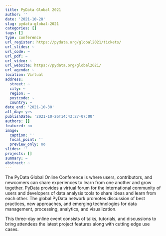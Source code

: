 ```yaml
---
title: PyData Global 2021
author: ''
date: '2021-10-28'
slug: pydata-global-2021
categories: []
tags: []
type: conference
url_register: https://pydata.org/global2021/tickets/
url_slides: ~
url_code: ~
url_pdf: ~
url_video: ~
url_website: https://pydata.org/global2021/
url_agenda: ~
location: Virtual
address:
  street: ~
  city: ~
  region: ~
  postcode: ~
  country: ~
date_end: '2021-10-30'
all_day: yes
publishDate: '2021-10-26T14:43:27-07:00'
authors: []
featured: no
image:
  caption: ''
  focal_point: ''
  preview_only: no
slides: ''
projects: []
summary: ~
abstract: ~
---
```


<!--more-->
The PyData Global Online Conference is where users, contributors, and newcomers can share experiences to learn from one another and grow together. PyData provides a virtual forum for the international community of users and developers of data analysis tools to share ideas and learn from each other. The global PyData network promotes discussion of best practices, new approaches, and emerging technologies for data management, processing, analytics, and visualization.  

This three-day online event consists of talks, tutorials, and discussions to bring attendees the latest project features along with cutting edge use cases.  